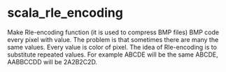 # scala_rle_encoding


Make Rle-encoding function (it is used to compress BMP files)
BMP code every pixel with value. The problem is that sometimes there are many the same values.
Every value is color of pixel. The idea of Rle-encoding is to substitute repeated values.
For example ABCDE will be the same ABCDE, AABBCCDD will be 2A2B2C2D.
